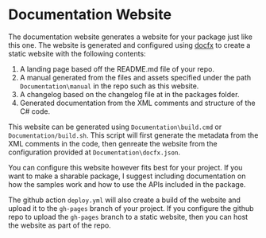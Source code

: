 # Documentation Website

The documentation website generates a website for your package
just like this one. The website is generated and configured using
[docfx](https://dotnet.github.io/docfx/) to create a static website with the
following contents:

1. A landing page based off the README.md file of your repo.
1. A manual generated from the files and assets specified under the path
    `Documentation\manual` in the repo such as this website.
1. A changelog based on the changelog file at in the packages folder.
1. Generated documentation from the XML comments and structure of the C# code.

This website can be generated using `Documentation\build.cmd` or
`Documentation/build.sh`. This script will first generate the metadata from
the XML comments in the code, then genreate the website
from the configuration provided at `Documentation\docfx.json`.

You can configure this website however fits best for your project. If you
want to make a sharable package, I suggest including documentation
on how the samples work and how to use the APIs included in the package.

The github action `deploy.yml` will also create a build of the
website and upload it to the `gh-pages` branch of your project.
If you configure the github repo to upload the `gh-pages` branch
to a static website, then you can host the website as part of the repo.
